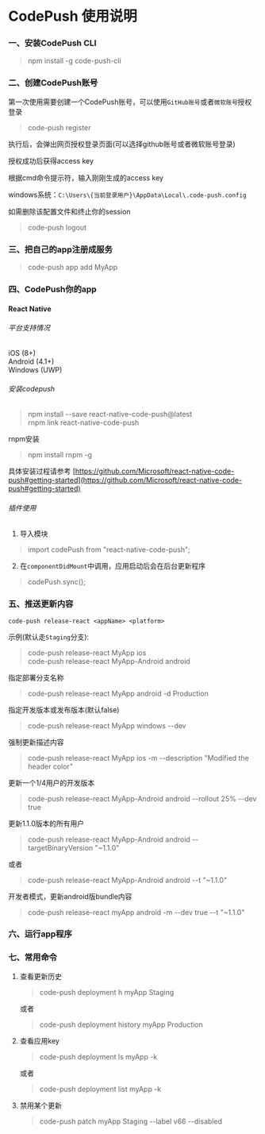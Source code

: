 # CodePush 使用说明

### 一、安装CodePush CLI

> npm install -g code-push-cli

### 二、创建CodePush账号

第一次使用需要创建一个CodePush账号，可以使用```GitHub账号```或者```微软账号```授权登录

> code-push register

执行后，会弹出网页授权登录页面(可以选择github账号或者微软账号登录)

授权成功后获得access key

根据cmd命令提示符，输入刚刚生成的access key

windows系统：```C:\Users\{当前登录用户}\AppData\Local\.code-push.config```

如需删除该配置文件和终止你的session
> code-push logout

### 三、把自己的app注册成服务

> code-push app add MyApp


### 四、CodePush你的app

#### React Native

###### 平台支持情况  

iOS (8+)    
Android (4.1+)    
Windows (UWP)    

######  安装codepush

> npm install --save react-native-code-push@latest    
> rnpm link react-native-code-push

rnpm安装
> npm install rnpm -g

具体安装过程请参考 [https://github.com/Microsoft/react-native-code-push#getting-started](https://github.com/Microsoft/react-native-code-push#getting-started)

######  插件使用

1. 导入模块
> import codePush from "react-native-code-push";

2. 在```componentDidMount```中调用，应用启动后会在后台更新程序
> codePush.sync();


### 五、推送更新内容

    code-push release-react <appName> <platform>

示例(默认走```Staging```分支):
> code-push release-react MyApp ios    
> code-push release-react MyApp-Android android
 
指定部署分支名称 
> code-push release-react MyApp android -d Production

指定开发版本或发布版本(默认false)
> code-push release-react MyApp windows --dev

强制更新描述内容 
> code-push release-react MyApp ios -m --description "Modified the header color"

更新一个1/4用户的开发版本
> code-push release-react MyApp-Android android --rollout 25% --dev true

更新1.1.0版本的所有用户
> code-push release-react MyApp-Android android --targetBinaryVersion "~1.1.0" 

或者  

> code-push release-react MyApp-Android android --t "~1.1.0"

开发者模式，更新android版bundle内容
> code-push release-react myApp android -m --dev true --t "~1.1.0"

### 六、运行app程序

### 七、常用命令
1. 查看更新历史

    > code-push deployment h myApp Staging

    或者    

    > code-push deployment history myApp Production

2. 查看应用key

    > code-push deployment ls myApp -k

    或者

    > code-push deployment list myApp -k
    
3. 禁用某个更新

    > code-push patch myApp Staging --label v66 --disabled



